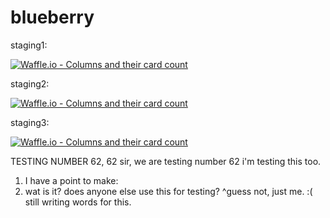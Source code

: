 # blueberry

staging1:

[![Waffle.io - Columns and their card count](https://badge-staging1.waffle.io/waffleio/blueberry.svg?columns=all)](https://waffle.io/waffleio/blueberry)

staging2:

[![Waffle.io - Columns and their card count](https://badge-staging2.waffle.io/waffleio/blueberry.svg?columns=all)](https://waffle.io/waffleio/blueberry)

staging3:

[![Waffle.io - Columns and their card count](https://badge-staging3.waffle.io/waffleio/blueberry.svg?columns=all)](https://waffle.io/waffleio/blueberry)

TESTING NUMBER 62, 62 sir, we are testing number 62
i'm testing this too.
1. I have a point to make:
2. wat is it? 
does anyone else use this for testing? 
^guess not, just me. :( 
still writing words for this. 
